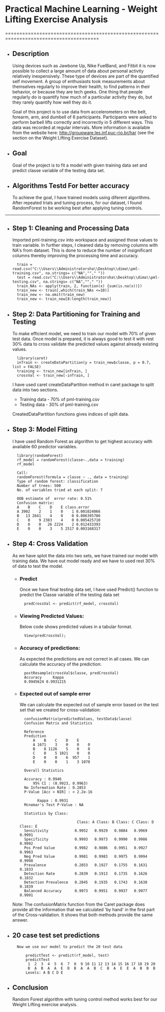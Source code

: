 # Practical Machine Learning - Weight Lifting Exercise Analysis
=======================================================================================
- ## Description
    Using devices such as Jawbone Up, Nike FuelBand, and Fitbit it is now possible to collect a large amount of data about personal activity relatively inexpensively. These type of devices are part of the quantified self movement. A group of enthusiasts took measurements about themselves regularly to improve their health, to find patterns in their behavior, or because they are tech geeks. One thing that people regularly do is quantify how much of a particular activity they do, but they rarely quantify how well they do it.

    Goal of this project is to use data from accelerometers on the belt, forearm, arm, and dumbell of 6 participants. Participants were asked to perform barbell lifts correctly and incorrectly in 5 different ways. This data was recorded at regular intervals. More information is available from the website here: http://groupware.les.inf.puc-rio.br/har (see the section on the Weight Lifting Exercise Dataset).

- ## Goal
    Goal of the project is to fit a model with given training data set and predict classe variable of the testing data set.

- ## Algorithms Testd For better accuracy
    To achieve the goal, I have trained models using diferent algorithms. After repeated trials and tuning process, for our dataset, I found RandomForest to be working best after applying tuning controls.

--------------------------------------------------------------------------------------

- ## Step 1: Cleaning and Processing Data
    Imported pml-training.csv into workspace and assigned those values to train            variable. In further steps, I cleaned data by removing columns with NA's from          dataset. This is done to reduce the number of insignificant columns thereby            improving the processing time and accuracy.
    
        train = read.csv("C:\\Users\\Administratorsha\\Desktop\\dima\\pml-training.csv", na.strings= c("NA",""," "))
        test = read.csv("C:\\Users\\Administratorsha\\Desktop\\dima\\pml-testing.csv", na.strings= c("NA",""," "))
        train_NAs <- apply(train, 2, function(x) {sum(is.na(x))})
        train_new <- train[,which(train_NAs <=10)]
        train_new <- na.omit(train_new)
        train_new <- train_new[8:length(train_new)]
    
- ## Step 2: Data Partitioning for Training and Testing
    To make efficient model, we need to train our model with 70% of given test data. Once model is prepared, it is always good to test it with rest 30% data to cross validate the predicted values against already existing values.

        library(caret)
        inTrain <- createDataPartition(y = train_new$classe, p = 0.7, list = FALSE)
        training <- train_new[inTrain, ]
        crossVal <- train_new[-inTrain, ]
    
    I have used caret createDataPartition method in caret package to split data into two sections.

    - Training data - 70% of pml-training.csv
    - Testing data - 30% of pml-training.csv
    
    CreatedDataPartition functions gives indices of split data.
    
- ## Step 3: Model Fitting
    I have used Random Forest as algorithm to get highest accuracy with available 60 predictor variables.
    
        library(randomForest)
        rf_model = randomForest(classe~.,data = training)
        rf_model
    
        Call:
        randomForest(formula = classe ~ ., data = training) 
        Type of random forest: classification
        Number of trees: 500
        No. of variables tried at each split: 7

        OOB estimate of  error rate: 0.51%
        Confusion matrix:
        A    B    C    D    E class.error
        A 3902    2    1    0    1 0.001024066
        B   13 2641    4    0    0 0.006395786
        C    0    9 2383    4    0 0.005425710
        D    0    0   26 2224    2 0.012433393
        E    0    0    3    5 2517 0.003168317

- ## Step 4: Cross Validation
    As we have splot the data into two sets, we have trained our model with training data. We have out model ready and we have to used rest 30% of data to test the model.
    
    - ### Predict
        Once we have final testing data set, I have used Predict() function to predict the Classe variable of the testing data set
            
            predCrossVal <- predict(rf_model, crossVal)
    - ### Viewing Predicted Values:
        Below code shows predicted values in a tabular format.
        
            View(predCrossVal);
    - ### Accuracy of predictions:
        As expected the predictions are not correct in all cases. We can calculate the accuracy of the prediction:
        
            postResample(crossVal$classe, predCrossVal)
            Accuracy     Kappa 
            0.9945624 0.9931215
            
    - ### Expected out of sample error
        We can calculate the expected out of sample error based on the test set that we created for cross-validation:
        
            confusionMatrix(predictedValues, testData$classe)
            Confusion Matrix and Statistics

            Reference
            Prediction    
                A    B    C    D    E
                A 1671    3    0    0    0
                B    8 1126    5    0    0
                C    0    5 1021    0    0
                D    0    0    6  957    1
                E    0    0    1    3 1078

            Overall Statistics
                                          
            Accuracy : 0.9946          
                95% CI : (0.9923, 0.9963)
            No Information Rate : 0.2853          
            P-Value [Acc > NIR] : < 2.2e-16       
                                          
                  Kappa : 0.9931          
            Mcnemar's Test P-Value : NA              

            Statistics by Class:

                                    Class: A Class: B Class: C Class: D Class: E
            Sensitivity            0.9952   0.9929   0.9884   0.9969   0.9991
            Specificity            0.9993   0.9973   0.9990   0.9986   0.9992
            Pos Pred Value         0.9982   0.9886   0.9951   0.9927   0.9963
            Neg Pred Value         0.9981   0.9983   0.9975   0.9994   0.9998
            Prevalence             0.2853   0.1927   0.1755   0.1631   0.1833
            Detection Rate         0.2839   0.1913   0.1735   0.1626   0.1832
            Detection Prevalence   0.2845   0.1935   0.1743   0.1638   0.1839
            Balanced Accuracy      0.9973   0.9951   0.9937   0.9977   0.9991

    Note: The confusionMatrix function from the Caret package does provide all the information that we calculated 'by hand' in the first part of the Cross-validation. It shows that both methods provide the same answer.
- ## 20 case test set predictions
        Now we use our model to predict the 20 test data
        
            predictTest <- predict(rf_model, test)
            predictTest
             1  2  3  4  5  6  7  8  9 10 11 12 13 14 15 16 17 18 19 20 
             B  A  B  A  A  E  D  B  A  A  B  C  B  A  E  E  A  B  B  B 
            Levels: A B C D E
- ## Conclusion
    Random Forest algorithm with tuning control method works best for our Weight Lifting exercise analysis.



    
